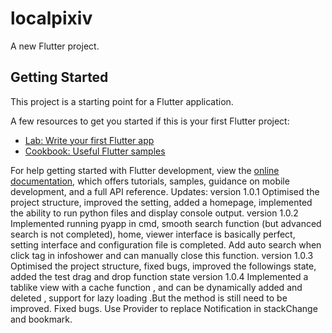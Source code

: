 # localpixiv

A new Flutter project.

## Getting Started

This project is a starting point for a Flutter application.

A few resources to get you started if this is your first Flutter project:

- [Lab: Write your first Flutter app](https://docs.flutter.dev/get-started/codelab)
- [Cookbook: Useful Flutter samples](https://docs.flutter.dev/cookbook)

For help getting started with Flutter development, view the
[online documentation](https://docs.flutter.dev/), which offers tutorials,
samples, guidance on mobile development, and a full API reference.
Updates:
version 1.0.1
Optimised the project structure, improved the setting, added a homepage, implemented the ability to run python files and display console output.
version 1.0.2
Implemented running pyapp in cmd, smooth search function (but advanced search is not completed), home, viewer interface is basically perfect, setting interface and configuration file is completed.
Add auto search when click tag in infoshower and can manually close this function.
version 1.0.3
Optimised the project structure, fixed bugs, improved the followings state, added the test drag and drop function state
version 1.0.4
Implemented a tablike view with a cache function , and can be dynamically added and deleted , support for lazy loading .But the method is still need to be improved.
Fixed bugs. Use Provider to replace Notification in stackChange and bookmark.